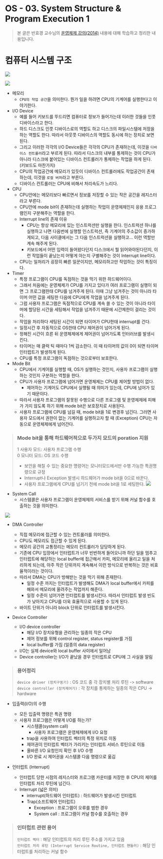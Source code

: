 # OS - 03. System Structure & Program Execution 1

 > 본 글은 반효경 교수님의 [운영체제 강의(2014)](http://www.kocw.net/home/search/kemView.do?kemId=1046323) 내용에 대해 학습하고 정리한 내용입니다. 

# 컴퓨터 시스템 구조

![](https://i.imgur.com/UwAR0s0.png)

![](https://i.imgur.com/2fUaTWk.png)

* 메모리
    * `CPU의 작업 공간`을 의미한다. 뭔가 일을 하려면 CPU의 기계어를 실행한다고 이야기한다.
* I/O Device
    *  예를 들어 키보드를 뚜드리면 컴퓨터로 정보가 들어가는데 이러한 것들을 인풋 디바이스라고 한다.
    * 하드 디스크도 인풋 디바이스로의 역할도 하고 디스크의 파일시스템에 저장을 하는 역할도 한다. 따라서 아웃풋 디바이스의 역할도 동시에 하는 장치로 보면 된다.
    * 그리고 이러한 각각의 I/O Device들은 각각의 CPU가 존재하는데, 이것을 `디바이스 컨트롤러`라고 부르게 된다. 따라서 디스크의 내부를 통제하는 것이 CPU가 아니라 디스크에 붙어있는 디바이스 컨트롤러가 통제하는 작업을 하게 된다. (키보드도 마찬가지)
    * CPU의 작업공간에 메모리가 있듯이 디바이스 컨트롤러에도 작업공간이 존재하는데, 이것을 `로컬 버퍼`라고 부른다. 
    * 디바이스 컨트롤러는 CPU에 비해서 처리속도가 느리다.
* CPU
    * CPU안에는 메모리보다 빠르면서 정보를 저장할 수 있는 작은 공간을 레지스터라고 부른다.
    * CPU안에 mode bit이 존재하는데 실행하는 작업이 운영체제인지 응용 프로그램인지 구분해주는 역할을 한다.
    * Interrupt line의 존재 이유
        * CPU는 항상 메모리에 있는 인스트럭션만 실행을 한다. 인스트럭션 하나를 실행하고 나면 다음번에 실행할 인스트럭션, 즉 기계어의 주소값이 증가하게되고, 다음 사이클에서는 그 다음 인스트럭션을 실행하고... 이런 역할만 계속 해주게 된다.
        * 키보드에서 어떤 입력이 들어왔다던지 디스크에서 뭘 읽어와야된다던지, 이런 작업들이 끝났는지 어떻게 아는지 구별해주는 것이 Interrupt line이다.
    * CPU는 일처리가 굉장히 빠른 일꾼이지만, 메모리하고만 작업하는 것이 특징이다.
* Timer
    * 특정 프로그램이 CPU를 독점하는 것을 막기 위한 하드웨어이다.
    * 그래서 처음에는 운영체제가 CPU를 가지고 있다가 여러 프로그램이 실행이 되면 그 프로그램한태 CPU를 넘겨주게 된다. 이때 그냥 넘겨주는 것이 아니라 타이머 어떤 값을 세팅한 다음에 CPU에게 작업을 넘겨주게 된다.
    * 그럼 사용자 프로그램은 독점적으로 CPU를 계속 쓸 수 있는 것이 아니라 타이머에 할당된 시간을 세팅해서 작업을 넘겨주기 때문에 시간제한이 걸리는 것이다.
    * 작업을 처리하다 세팅된 시간이 되면 타이머가 CPU한태 interrupt를 건다. 
    * 일정시간 후 자동적으로 OS한태 CPU 제어권이 넘어가게 된다.
    * 정해진 시간이 흐른 뒤 운영체제에게 제어권이 넘어가도록 인터러브를 발생시킨다.
    * 타이머는 매 클럭 틱 때마다 1씩 감소한다. 이 때 타이머의 값이 0이 되면 타이머 인터럽트가 발생하게 된다.
    * CPU를 특정 프로그램이 독점하는 것으로부터 보호한다.
* Mode Bit
    * CPU에서 기계어를 실행할 때, OS가 실행하는 것인지, 사용자 프로그램이 실행하는 것인지 구분하는 역할을 한다.
    * CPU가 사용자 프로그램에 넘어가면 운영체제는 CPU를 제어할 방법이 없다.
        * 제어하는 기계어도 CPU에서 실행될 때 의미가 있는데, CPU에 넘어가 있기 때문이다.
    * 따라서 사용자 프로그램의 잘못된 수행으로 다른 프로그램 및 운영체제에 피해가 가지 않도록 하기 위해 mode bit은 보호장치로 사용된다.
    * 사용자 프로그램에 CPU를 넘길 때, mode bit을 1로 변경후 넘긴다. 그러면 사용자 모드에서 권한이 없는 기계어를 실행하고자 할 때 (Exception) CPU는 자동으로 운영체제에게 넘어간다.

> ### Mode bit을 통해 하드웨어적으로 두가지 모드의 poration 지원
> 1 사용자 모드: 사용자 프로그램 수행 </br>
> 0 모니터 모드: OS 코드 수행
> * 보안을 해칠 수 있는 중요한 명령어는 모니터모드에서만 수행 가능한 특권명령으로 규정
> * Interrupt나 Exception 발생시 하드웨어가 mode bit을 0으로 바꾼다.
> * 사용자 프로그램에게 CPU를 넘기기 전에 mode bit을 1로 세팅한다.
> ![](https://i.imgur.com/BeWFkBv.png)

* System Call
    * 시스템콜은 사용자 프로그램이 운영체제의 서비스를 받기 위해 커널 함수를 호출하는 것을 의미한다.

![](https://i.imgur.com/gkWnr77.png)

* DMA Controller
    * 직접 메모리에 접근할 수 있는 컨트롤러를 의미한다.
    * CPU도 메모리도 접근할 수 있게 된다.
    * 메모리 공간의 교통정리는 메모리 컨트롤러가 담당하게 된다.
    * 기존에 CPU 입장에서 인터럽트가 너무 빈번하게 들어오니까 하던 일을 멈추고 인터럽트에 해당하는 local buffer에 접근해서 카피, 메모리에 올리고 일을 처리하게 되는데, 아주 작은 단위까지 계속해서 이런 방식으로 반복하는 것은 비효율적이라는 것이다.
    * 따라서 DMA는 CPU가 방해받는 것을 막기 위해 존재한다.
        * 일정 수준 까지는 인터럽트가 발생해도 DMA가 local buffer에서 카피를 해와서 메모리에 올려주는 작업까지 해준다.
        * 일정 수준이 넘어가면 인터럽트를 발생시킨다. 따라서 인터럽트 발생 빈도가 낮아지고 CPU를 더욱 효율적으로 사용할 수 있게 된다.
    * 바이트 단위가 아니라 block 단위로 인터럽트를 발생시킨다.

* Device Controller
    * I/O device controller
        * 해당 I/O 장치유형을 관리하는 일종의 작은 CPU
        * 제어 정보를 위해 control register, status register를 가짐
        * local buffer를 가짐 (일종의 data register)
    * I/O는 실제 device와 local buffer 사이에서 일어남
    * Device controller는 I/O가 끝났을 경우 인터럽트로 CPU에 그 사실을 알림

> ### 용어정리
> `device driver (장치구동기)` : OS 코드 중 각 장치별 처리 루틴 -> software </br>
> `device controller (장치제어기)` : 각 장치를 통제하는 일종의 작은 CPU -> hardware

* 입출력(I/O)의 수행
    * 모든 입출력 명령은 특권 명령
    * 사용자 프로그램은 어떻게 I/O를 하는가?
        * 시스템콜(system call)
            * 사용자 프로그램은 운영체제에게 I/O 요청
        * trap을 사용하여 인터럽트 벡터의 특정 위치로 이동
        * 제어권이 인터럽트 벡터가 가리키는 인터럽트 서비스 루틴으로 이동
        * 올바른 I/O 요청인지 확인 후 I/O 수행
        * I/O 완료 시 제어권을 시스템콜 다음 명령으로 옮김
 
* 인터럽트 (Interrupt)
    * 인터럽트 당한 시점의 레지스터와 프로그램 카운터를 저장한 후 CPU의 제어를 인터럽트 처리 루틴에 넘긴다.
    * Interrupt (넓은 의미)
        * interrupt(하드웨어 인터럽트) : 하드웨어가 발생시킨 인터럽트
        * Trap(소프트웨어 인터럽트)
            * Exception : 프로그램이 오류를 범한 경우
            * System call : 프로그램이 커널 함수를 호출하는 경우

> ### 인터럽트 관련 용어
> `인터럽트 벡터` : 해당 인터럽트의 처리 루틴 주소를 가지고 있음  </br>
> `인터럽트 처리 루틴 (Interrupt Service Routine, 인터럽트 핸들러)` : 해당 인터럽트를 처리하는 커널 함수

